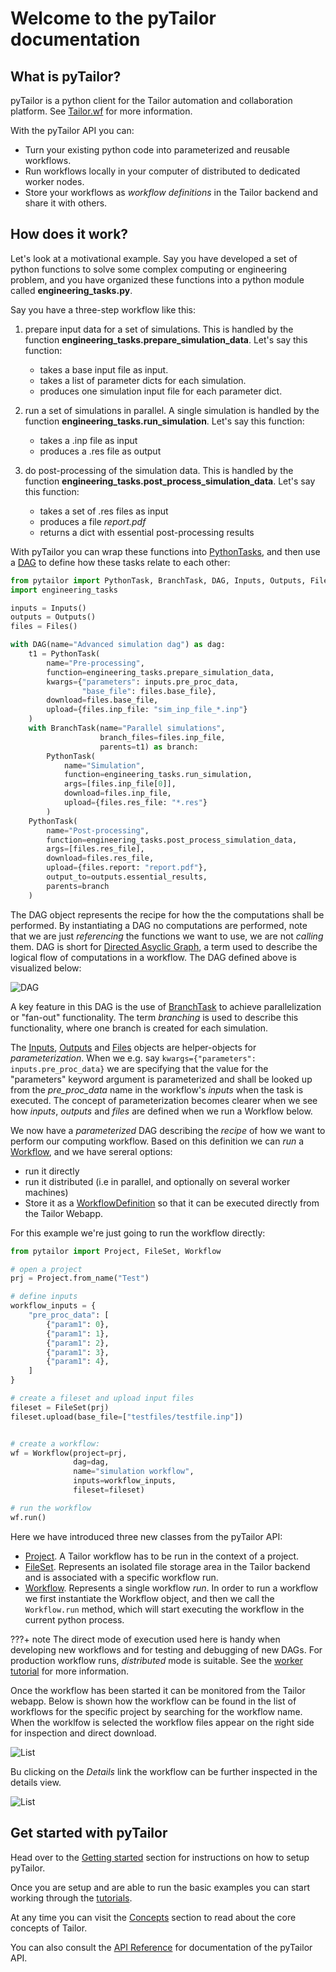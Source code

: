 # Welcome to the pyTailor documentation

## What is pyTailor?

pyTailor is a python client for the Tailor automation and collaboration platform. See [Tailor.wf](https://test.tailor.wf) for more information.

With the pyTailor API you can:

- Turn your existing python code into parameterized and reusable workflows.
- Run workflows locally in your computer of distributed to dedicated worker nodes.
- Store your workflows as *workflow definitions* in the Tailor backend and share it with others.

## How does it work?

Let's look at a motivational example. Say you have developed a set of python functions to solve some complex computing or engineering problem, and you have organized these functions into a python module called **engineering_tasks.py**.

Say you have a three-step workflow like this:

1. prepare input data for a set of simulations. This is handled by the function **engineering_tasks.prepare_simulation_data**. Let's say this function:
    - takes a base input file as input.
    - takes a list of parameter dicts for each simulation.
    - produces one simulation input file for each parameter dict.

2. run a set of simulations in parallel. A single simulation is handled by the function **engineering_tasks.run_simulation**. Let's say this function:
    - takes a .inp file as input
    - produces a .res file as output

3. do post-processing of the simulation data.  This is handled by the function **engineering_tasks.post_process_simulation_data**. Let's say this function:
    - takes a set of .res files as input
    - produces a file *report.pdf*
    - returns a dict with essential post-processing results


With pyTailor you can wrap these functions into [PythonTasks](api/taskdefs.md#pythontask), and then use a [DAG](api/taskdefs.md#dag) to define how these tasks relate to each other:


```python
from pytailor import PythonTask, BranchTask, DAG, Inputs, Outputs, Files
import engineering_tasks

inputs = Inputs()
outputs = Outputs()
files = Files()

with DAG(name="Advanced simulation dag") as dag:
    t1 = PythonTask(
        name="Pre-processing",
        function=engineering_tasks.prepare_simulation_data,
        kwargs={"parameters": inputs.pre_proc_data,
                "base_file": files.base_file},
        download=files.base_file,
        upload={files.inp_file: "sim_inp_file_*.inp"}
    )
    with BranchTask(name="Parallel simulations",
                    branch_files=files.inp_file,
                    parents=t1) as branch:
        PythonTask(
            name="Simulation",
            function=engineering_tasks.run_simulation,
            args=[files.inp_file[0]],
            download=files.inp_file,
            upload={files.res_file: "*.res"}
        )
    PythonTask(
        name="Post-processing",
        function=engineering_tasks.post_process_simulation_data,
        args=[files.res_file],
        download=files.res_file,
        upload={files.report: "report.pdf"},
        output_to=outputs.essential_results,
        parents=branch
    )
```

The DAG object represents the recipe for how the the computations shall be performed. By instantiating a DAG no computations are performed, note that we are just *referencing* the functions we want to use, we are not *calling* them. DAG is short for [Directed Asyclic Graph](https://en.wikipedia.org/wiki/Directed_acyclic_graph), a term used to describe the logical flow of computations in a workflow. The DAG defined above is visualized below:

![DAG](DAG.png)

A key feature in this DAG is the use of [BranchTask](api/taskdefs.md#branchtask) to achieve parallelization or "fan-out" functionality. The term *branching* is used to describe this functionality, where one branch is created for each simulation.

The [Inputs](api/parameterization.md#inputs), [Outputs](api/parameterization.md#outputs) and [Files](api/parameterization.md#files) objects are helper-objects for *parameterization*. When we e.g. say `kwargs={"parameters": inputs.pre_proc_data}` we are specifying that the value for the "parameters" keyword argument is parameterized and shall be looked up from the *pre_proc_data* name in the workflow's *inputs* when the task is executed. The concept of parameterization becomes clearer when we see how *inputs*, *outputs* and *files* are defined when we run a Workflow below.

We now have a *parameterized* DAG describing the *recipe* of how we want to perform our computing workflow. Based on this definition we can *run* a [Workflow](), and we have sereral options:

- run it directly
- run it distributed (i.e in parallel, and optionally on several worker machines)
- Store it as a [WorkflowDefinition]() so that it can be executed directly from the Tailor Webapp.

For this example we're just going to run the workflow directly:

```python
from pytailor import Project, FileSet, Workflow

# open a project
prj = Project.from_name("Test")

# define inputs
workflow_inputs = {
    "pre_proc_data": [
        {"param1": 0},
        {"param1": 1},
        {"param1": 2},
        {"param1": 3},
        {"param1": 4},
    ]
}

# create a fileset and upload input files
fileset = FileSet(prj)
fileset.upload(base_file=["testfiles/testfile.inp"])


# create a workflow:
wf = Workflow(project=prj,
              dag=dag,
              name="simulation workflow",
              inputs=workflow_inputs,
              fileset=fileset)

# run the workflow
wf.run()

```

Here we have introduced three new classes from the pyTailor API:

- [Project](). A Tailor workflow has to be run in the context of a project.
- [FileSet](). Represents an isolated file storage area in the Tailor backend and is associated with a specific workflow run.
- [Workflow](). Represents a single workflow *run*. In order to run a workflow we first instantiate the Workflow object, and then we call the `Workflow.run` method, which will start executing the workflow in the current python process.

???+ note
    The direct mode of execution used here is handy when developing new workflows and for testing and debugging of new DAGs. For production workflow runs, *distributed* mode is suitable. See the [worker tutorial]() for more information.

Once the workflow has been started it can be monitored from the Tailor webapp. Below is shown how the workflow can be found in the list of workflows for the specific project by searching for the workflow name. When the worklfow is selected the workflow files appear on the right side for inspection and direct download.

![List](List.png)

Bu clicking on the *Details* link the workflow can be further inspected in the details view.

![List](Details.png)


## Get started with pyTailor

Head over to the [Getting started](documentation/getting_started.md) section for instructions on how to setup pyTailor.

Once you are setup and are able to run the basic examples you can start working through the [tutorials]().

At any time you can visit the [Concepts]() section to read about the core concepts of Tailor.

You can also consult the [API Reference]() for documentation of the pyTailor API.